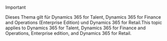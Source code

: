 > [!IMPORTANT]
> <span data-ttu-id="cc7ec-101">Dieses Thema gilt für Dynamics 365 for Talent, Dynamics 365 for Finance and Operations (Enterprise Edition) und Dynamics 365 for Retail.</span><span class="sxs-lookup"><span data-stu-id="cc7ec-101">This topic applies to Dynamics 365 for Talent, Dynamics 365 for Finance and Operations, Enterprise edition, and Dynamics 365 for Retail.</span></span> 
